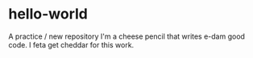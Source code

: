 # hello-world
A practice / new repository
I'm a cheese pencil that writes e-dam good code. 
I feta get cheddar for this work.
